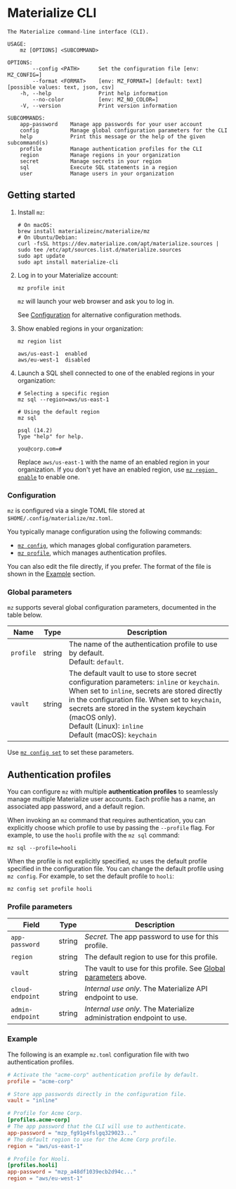 # Materialize CLI

```
The Materialize command-line interface (CLI).

USAGE:
    mz [OPTIONS] <SUBCOMMAND>

OPTIONS:
        --config <PATH>      Set the configuration file [env: MZ_CONFIG=]
        --format <FORMAT>    [env: MZ_FORMAT=] [default: text] [possible values: text, json, csv]
    -h, --help               Print help information
        --no-color           [env: MZ_NO_COLOR=]
    -V, --version            Print version information

SUBCOMMANDS:
    app-password    Manage app passwords for your user account
    config          Manage global configuration parameters for the CLI
    help            Print this message or the help of the given subcommand(s)
    profile         Manage authentication profiles for the CLI
    region          Manage regions in your organization
    secret          Manage secrets in your region
    sql             Execute SQL statements in a region
    user            Manage users in your organization
```

## Getting started

1. Install `mz`:

   ```shell
   # On macOS:
   brew install materializeinc/materialize/mz
   # On Ubuntu/Debian:
   curl -fsSL https://dev.materialize.com/apt/materialize.sources | sudo tee /etc/apt/sources.list.d/materialize.sources
   sudo apt update
   sudo apt install materialize-cli
   ```

2. Log in to your Materialize account:

   ```shell
   mz profile init
   ```

   `mz` will launch your web browser and ask you to log in.

   See [Configuration](#configuration) for alternative configuration methods.

3. Show enabled regions in your organization:

   ```shell
   mz region list
   ```
   ```
   aws/us-east-1  enabled
   aws/eu-west-1  disabled
   ```

4. Launch a SQL shell connected to one of the enabled regions in your
   organization:

   ```shell
   # Selecting a specific region
   mz sql --region=aws/us-east-1

   # Using the default region
   mz sql
   ```
   ```
   psql (14.2)
   Type "help" for help.

   you@corp.com=#
   ```

   Replace `aws/us-east-1` with the name of an enabled region in your
   organization. If you don't yet have an enabled region, use
   [`mz region enable`](reference/region) to enable one.

### Configuration

`mz` is configured via a single TOML file stored at
`$HOME/.config/materialize/mz.toml`.

You typically manage configuration using the following commands:

  * [`mz config`](../reference/config), which manages global configuration
    parameters.
  * [`mz profile`](../reference/profile), which manages authentication profiles.

You can also edit the file directly, if you prefer. The format of the file is
shown in the [Example](#example) section.

### Global parameters

`mz` supports several global configuration parameters, documented in the table
below.

Name      | Type   | Description
----------|--------|------------
`profile` | string | The name of the authentication profile to use by default.<br>Default: `default`.
`vault`   | string | The default vault to use to store secret configuration parameters: `inline` or `keychain`. When set to `inline`, secrets are stored directly in the configuration file. When set to `keychain`, secrets are stored in the system keychain (macOS only).<br>Default (Linux): `inline`<br>Default (macOS): `keychain`


Use [`mz config set`](../reference/config#set) to set these parameters.

## Authentication profiles

You can configure `mz` with multiple **authentication profiles** to seamlessly
manage multiple Materialize user accounts. Each profile has a name, an
associated app password, and a default region.

When invoking an `mz` command that requires authentication, you can explicitly
choose which profile to use by passing the `--profile` flag. For example, to use
the `hooli` profile with the `mz sql` command:

```
mz sql --profile=hooli
```

When the profile is not explicitly specified, `mz` uses the default profile
specified in the configuration file. You can change the default profile using
`mz config`. For example, to set the default profile to `hooli`:

```
mz config set profile hooli
```

### Profile parameters

Field             | Type   | Description
------------------|--------|----------------------------
`app-password`    | string | *Secret.* The app password to use for this profile.
`region`          | string | The default region to use for this profile.
`vault`           | string | The vault to use for this profile. See [Global parameters](#global-parameters) above.
`cloud-endpoint`  | string | *Internal use only.* The Materialize API endpoint to use.
`admin-endpoint`  | string | *Internal use only.* The Materialize administration endpoint to use.


### Example

The following is an example `mz.toml` configuration file with two authentication
profiles.

```toml
# Activate the "acme-corp" authentication profile by default.
profile = "acme-corp"

# Store app passwords directly in the configuration file.
vault = "inline"

# Profile for Acme Corp.
[profiles.acme-corp]
# The app password that the CLI will use to authenticate.
app-password = "mzp_fg91g4fslgq329023..."
# The default region to use for the Acme Corp profile.
region = "aws/us-east-1"

# Profile for Hooli.
[profiles.hooli]
app-password = "mzp_a48df1039ecb2d94c..."
region = "aws/eu-west-1"
```
